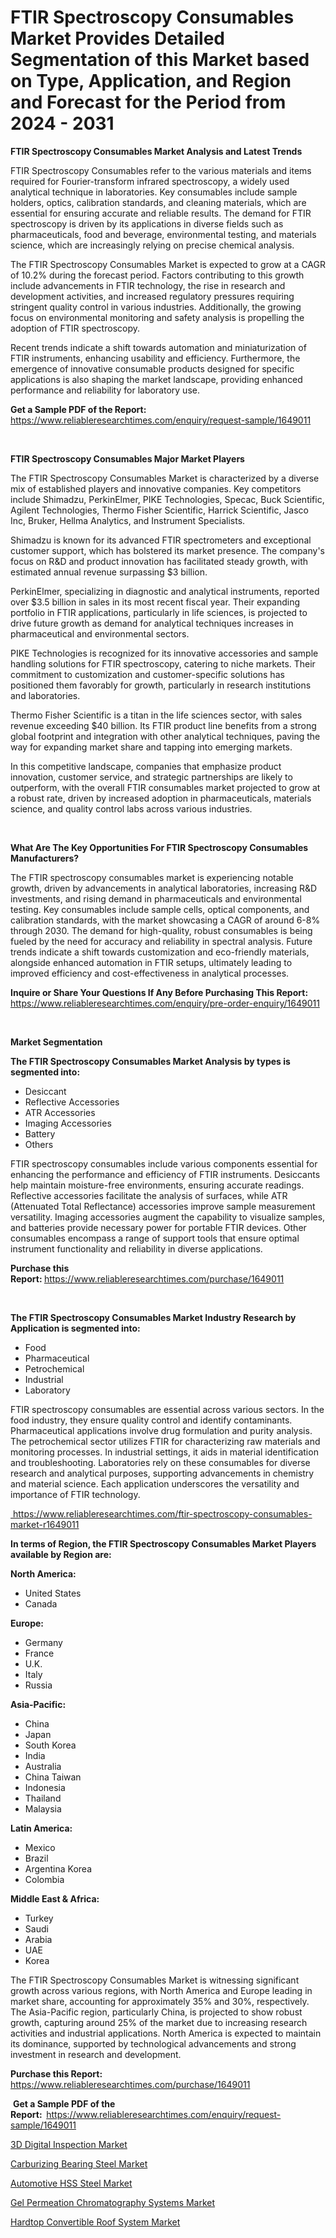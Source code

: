 <p><h1>FTIR Spectroscopy Consumables Market Provides Detailed Segmentation of this Market based on Type, Application, and Region and Forecast for the Period from 2024 - 2031</h1></p><p><strong>FTIR Spectroscopy Consumables Market Analysis and Latest Trends</strong></p>
<p><p>FTIR Spectroscopy Consumables refer to the various materials and items required for Fourier-transform infrared spectroscopy, a widely used analytical technique in laboratories. Key consumables include sample holders, optics, calibration standards, and cleaning materials, which are essential for ensuring accurate and reliable results. The demand for FTIR spectroscopy is driven by its applications in diverse fields such as pharmaceuticals, food and beverage, environmental testing, and materials science, which are increasingly relying on precise chemical analysis.</p><p>The FTIR Spectroscopy Consumables Market is expected to grow at a CAGR of 10.2% during the forecast period. Factors contributing to this growth include advancements in FTIR technology, the rise in research and development activities, and increased regulatory pressures requiring stringent quality control in various industries. Additionally, the growing focus on environmental monitoring and safety analysis is propelling the adoption of FTIR spectroscopy. </p><p>Recent trends indicate a shift towards automation and miniaturization of FTIR instruments, enhancing usability and efficiency. Furthermore, the emergence of innovative consumable products designed for specific applications is also shaping the market landscape, providing enhanced performance and reliability for laboratory use.</p></p>
<p><strong>Get a Sample PDF of the Report:&nbsp;</strong> <a href="https://www.reliableresearchtimes.com/enquiry/request-sample/1649011?utm_campaign=1565&utm_medium=2&utm_source=Github&utm_content=ia&utm_term=15102024&utm_id=ftir-spectroscopy-consumables">https://www.reliableresearchtimes.com/enquiry/request-sample/1649011</a></p>
<p>&nbsp;</p>
<p><strong>FTIR Spectroscopy Consumables Major Market Players</strong></p>
<p><p>The FTIR Spectroscopy Consumables Market is characterized by a diverse mix of established players and innovative companies. Key competitors include Shimadzu, PerkinElmer, PIKE Technologies, Specac, Buck Scientific, Agilent Technologies, Thermo Fisher Scientific, Harrick Scientific, Jasco Inc, Bruker, Hellma Analytics, and Instrument Specialists. </p><p>Shimadzu is known for its advanced FTIR spectrometers and exceptional customer support, which has bolstered its market presence. The company's focus on R&D and product innovation has facilitated steady growth, with estimated annual revenue surpassing $3 billion. </p><p>PerkinElmer, specializing in diagnostic and analytical instruments, reported over $3.5 billion in sales in its most recent fiscal year. Their expanding portfolio in FTIR applications, particularly in life sciences, is projected to drive future growth as demand for analytical techniques increases in pharmaceutical and environmental sectors.</p><p>PIKE Technologies is recognized for its innovative accessories and sample handling solutions for FTIR spectroscopy, catering to niche markets. Their commitment to customization and customer-specific solutions has positioned them favorably for growth, particularly in research institutions and laboratories.</p><p>Thermo Fisher Scientific is a titan in the life sciences sector, with sales revenue exceeding $40 billion. Its FTIR product line benefits from a strong global footprint and integration with other analytical techniques, paving the way for expanding market share and tapping into emerging markets.</p><p>In this competitive landscape, companies that emphasize product innovation, customer service, and strategic partnerships are likely to outperform, with the overall FTIR consumables market projected to grow at a robust rate, driven by increased adoption in pharmaceuticals, materials science, and quality control labs across various industries.</p></p>
<p>&nbsp;</p>
<p><strong>What Are The Key Opportunities For FTIR Spectroscopy Consumables Manufacturers?</strong></p>
<p><p>The FTIR spectroscopy consumables market is experiencing notable growth, driven by advancements in analytical laboratories, increasing R&D investments, and rising demand in pharmaceuticals and environmental testing. Key consumables include sample cells, optical components, and calibration standards, with the market showcasing a CAGR of around 6-8% through 2030. The demand for high-quality, robust consumables is being fueled by the need for accuracy and reliability in spectral analysis. Future trends indicate a shift towards customization and eco-friendly materials, alongside enhanced automation in FTIR setups, ultimately leading to improved efficiency and cost-effectiveness in analytical processes.</p></p>
<p><strong>Inquire or Share Your Questions If Any Before Purchasing This Report:</strong> <a href="https://www.reliableresearchtimes.com/enquiry/pre-order-enquiry/1649011?utm_campaign=1565&utm_medium=2&utm_source=Github&utm_content=ia&utm_term=15102024&utm_id=ftir-spectroscopy-consumables">https://www.reliableresearchtimes.com/enquiry/pre-order-enquiry/1649011</a></p>
<p>&nbsp;</p>
<p><strong>Market Segmentation</strong></p>
<p><strong>The FTIR Spectroscopy Consumables Market Analysis by types is segmented into:</strong></p>
<p><ul><li>Desiccant</li><li>Reflective Accessories</li><li>ATR Accessories</li><li>Imaging Accessories</li><li>Battery</li><li>Others</li></ul></p>
<p><p>FTIR spectroscopy consumables include various components essential for enhancing the performance and efficiency of FTIR instruments. Desiccants help maintain moisture-free environments, ensuring accurate readings. Reflective accessories facilitate the analysis of surfaces, while ATR (Attenuated Total Reflectance) accessories improve sample measurement versatility. Imaging accessories augment the capability to visualize samples, and batteries provide necessary power for portable FTIR devices. Other consumables encompass a range of support tools that ensure optimal instrument functionality and reliability in diverse applications.</p></p>
<p><strong>Purchase this Report:&nbsp;</strong><a href="https://www.reliableresearchtimes.com/purchase/1649011?utm_campaign=1565&utm_medium=2&utm_source=Github&utm_content=ia&utm_term=15102024&utm_id=ftir-spectroscopy-consumables">https://www.reliableresearchtimes.com/purchase/1649011</a></p>
<p>&nbsp;</p>
<p><strong>The FTIR Spectroscopy Consumables Market Industry Research by Application is segmented into:</strong></p>
<p><ul><li>Food</li><li>Pharmaceutical</li><li>Petrochemical</li><li>Industrial</li><li>Laboratory</li></ul></p>
<p><p>FTIR spectroscopy consumables are essential across various sectors. In the food industry, they ensure quality control and identify contaminants. Pharmaceutical applications involve drug formulation and purity analysis. The petrochemical sector utilizes FTIR for characterizing raw materials and monitoring processes. In industrial settings, it aids in material identification and troubleshooting. Laboratories rely on these consumables for diverse research and analytical purposes, supporting advancements in chemistry and material science. Each application underscores the versatility and importance of FTIR technology.</p></p>
<p><a href="https://www.reliableresearchtimes.com/ftir-spectroscopy-consumables-market-r1649011?utm_campaign=1565&utm_medium=2&utm_source=Github&utm_content=ia&utm_term=15102024&utm_id=ftir-spectroscopy-consumables">&nbsp;https://www.reliableresearchtimes.com/ftir-spectroscopy-consumables-market-r1649011</a></p>
<p><strong>In terms of Region, the FTIR Spectroscopy Consumables Market Players available by Region are:</strong></p>
<p>
    <p> <strong> North America: </strong>
        <ul>
            <li>United States</li>
            <li>Canada</li>
        </ul>
        </p> 
    <p> <strong> Europe: </strong>
        <ul>
            <li>Germany</li>
            <li>France</li>
            <li>U.K.</li>
            <li>Italy</li>
            <li>Russia</li>
        </ul>
        </p> 
    <p> <strong> Asia-Pacific: </strong>
        <ul>
            <li>China</li>
            <li>Japan</li>
            <li>South Korea</li>
            <li>India</li>
            <li>Australia</li>
            <li>China Taiwan</li>
            <li>Indonesia</li>
            <li>Thailand</li>
            <li>Malaysia</li>
        </ul>
        </p> 
    <p> <strong> Latin America: </strong>
        <ul>
            <li>Mexico</li>
            <li>Brazil</li>
            <li>Argentina Korea</li>
            <li>Colombia</li>
        </ul>
        </p> 
    <p> <strong> Middle East & Africa: </strong>
        <ul>
            <li>Turkey</li>
            <li>Saudi</li>
            <li>Arabia</li>
            <li>UAE</li>
            <li>Korea</li>
        </ul>
    </p>
    </p>
<p><p>The FTIR Spectroscopy Consumables Market is witnessing significant growth across various regions, with North America and Europe leading in market share, accounting for approximately 35% and 30%, respectively. The Asia-Pacific region, particularly China, is projected to show robust growth, capturing around 25% of the market due to increasing research activities and industrial applications. North America is expected to maintain its dominance, supported by technological advancements and strong investment in research and development.</p></p>
<p><strong>Purchase this Report: </strong><a href="https://www.reliableresearchtimes.com/purchase/1649011?utm_campaign=1565&utm_medium=2&utm_source=Github&utm_content=ia&utm_term=15102024&utm_id=ftir-spectroscopy-consumables">https://www.reliableresearchtimes.com/purchase/1649011</a></p>
<p>&nbsp;<strong>Get a Sample PDF of the Report:&nbsp;&nbsp;</strong><a href="https://www.reliableresearchtimes.com/enquiry/request-sample/1649011?utm_campaign=1565&utm_medium=2&utm_source=Github&utm_content=ia&utm_term=15102024&utm_id=ftir-spectroscopy-consumables">https://www.reliableresearchtimes.com/enquiry/request-sample/1649011</a></p>
<p><strong></strong></p>
<p><p><a href="https://www.linkedin.com/pulse/3d-digital-inspection-market-trends-detailed-study-its-segmentation-u0nse?trk=public_post_embed_feed-article-content&utm_campaign=1565&utm_medium=2&utm_source=Github&utm_content=ia&utm_term=15102024&utm_id=ftir-spectroscopy-consumables">3D Digital Inspection Market</a></p><p><a href="https://www.linkedin.com/pulse/carburizing-bearing-steel-market-research-report-exploring-uat5e?trk=public_post_embed_feed-article-content&utm_campaign=1565&utm_medium=2&utm_source=Github&utm_content=ia&utm_term=15102024&utm_id=ftir-spectroscopy-consumables">Carburizing Bearing Steel Market</a></p><p><a href="https://www.linkedin.com/pulse/automotive-hss-steel-industry-insights-report-analyzing-uizse?trk=public_post_embed_feed-article-content&utm_campaign=1565&utm_medium=2&utm_source=Github&utm_content=ia&utm_term=15102024&utm_id=ftir-spectroscopy-consumables">Automotive HSS Steel Market</a></p><p><a href="https://github.com/gulaimolin/Market-Research-Report-List-6/blob/main/gel-permeation-chromatography-systems-market.md?utm_campaign=1565&utm_medium=2&utm_source=Github&utm_content=ia&utm_term=15102024&utm_id=ftir-spectroscopy-consumables">Gel Permeation Chromatography Systems Market</a></p><p><a href="https://www.linkedin.com/pulse/global-hardtop-convertible-roof-system-market-focus-application-9ushe?trk=public_post_embed_feed-article-content&utm_campaign=1565&utm_medium=2&utm_source=Github&utm_content=ia&utm_term=15102024&utm_id=ftir-spectroscopy-consumables">Hardtop Convertible Roof System Market</a></p></p>